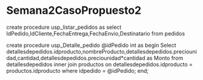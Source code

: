 # Semana2CasoPropuesto2
create procedure usp_listar_pedidos
as
select IdPedido,IdCliente,FechaEntrega,FechaEnvio,Destinatario from  pedidos 

create procedure usp_Detalle_pedido
@idPedido int
as
begin 
Select detallesdepedidos.idproducto,nombreProducto,detallesdepedidos.preciounidad,cantidad,detallesdepedidos.preciounidad*cantidad as Monto
from detallesdepedidos
inner join productos on detallesdepedidos.idproducto = productos.idproducto
where idpedido = @idPedido;
end;
